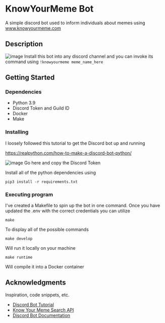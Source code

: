# KnowYourMeme Bot

A simple discord bot used to inform individuals about memes using www.knowyourmeme.com


## Description

![image](https://user-images.githubusercontent.com/19597915/150350220-9f474b45-e833-4235-9964-001640d5c215.png)
Install this bot into any discord channel and you can invoke its command using `!knowyourmeme meme_name_here`

## Getting Started


### Dependencies

* Python 3.9
* Discord Token and Guild ID
* Docker
* Make

### Installing

I loosely followed this tutorial to get the Discord bot up and running

https://realpython.com/how-to-make-a-discord-bot-python/


![image](https://user-images.githubusercontent.com/19597915/150350936-86a8a8ed-5a0d-4afc-a7dd-4e65b8dbdaa9.png)
Go here and copy the Discord Token

Install all of the python dependencies using
```
pip3 install -r requirements.txt
```

### Executing program

I've created a Makefile to spin up the bot in one command. 
Once you have updated the .env with the correct credentials you can utilize

```
make
```
To display all of the possible commands


```
make develop
```
Will run it locally on your machine

```
make runtime
```
Will compile it into a Docker container

## Acknowledgments

Inspiration, code snippets, etc.
* [Discord Bot Tutorial](https://realpython.com/how-to-make-a-discord-bot-python/)
* [Know Your Meme Search API](https://github.com/andrija1213/KYMA)
* [Discord Bot Documentation](https://discordpy.readthedocs.io/en/stable/)
